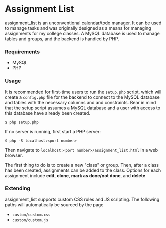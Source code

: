 # Assignment List

assignment_list is an unconventional calendar/todo manager. It can be used to manage tasks and was originally designed as a means for managing assignments for my college classes. A MySQL database is used to manage tables and groups, and the backend is handled by PHP.

### Requirements

- MySQL
- PHP

### Usage

It is recommended for first-time users to run the `setup.php` script, which will create a `config.php` file for the backend to connect to the MySQL database and tables with the necessary columns and and constraints. Bear in mind that the setup script assumes a MySQL database and a user with access to this database have already been created.

```
$ php setup.php
```

If no server is running, first start a PHP server:

```
$ php -S localhost:<port number>
```

Then navigate to `localhost:<port number>/assignment_list.html` in a web browser.

The first thing to do is to create a new "class" or group. Then, after a class has been created, assignments can be added to the class. Options for each assignment include **edit**, **clone**, **mark as done/not done**, and **delete**

### Extending

assignment_list supports custom CSS rules and JS scripting. The following paths will automatically be sourced by the page

- `custom/custom.css`
- `custom/custom.js`
